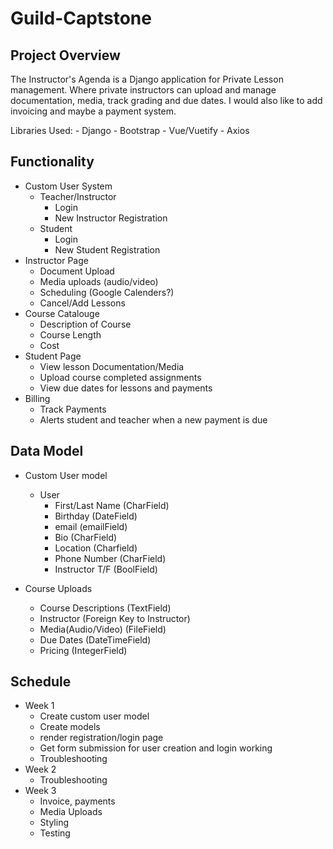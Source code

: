 # Guild-Captstone

## Project Overview
The Instructor's Agenda is a Django application for Private Lesson management. Where private instructors can upload and manage documentation, media, track grading and due dates. I would also like to add invoicing and maybe a payment system.

Libraries Used:
    - Django
    - Bootstrap
    - Vue/Vuetify
    - Axios

## Functionality
- Custom User System
    - Teacher/Instructor
        - Login
        - New Instructor Registration
    - Student
        - Login
        - New Student Registration
- Instructor Page
    - Document Upload
    - Media uploads (audio/video)
    - Scheduling (Google Calenders?)
    - Cancel/Add Lessons
- Course Catalouge
    - Description of Course
    - Course Length
    - Cost
- Student Page
    - View lesson Documentation/Media
    - Upload course completed assignments
    - View due dates for lessons and payments
- Billing
    - Track Payments
    - Alerts student and teacher when a new payment is due
## Data Model
- Custom User model
    - User
        - First/Last Name (CharField)
        - Birthday (DateField)
        - email (emailField)
        - Bio (CharField)
        - Location (Charfield)
        - Phone Number (CharField)
        - Instructor T/F (BoolField)

- Course Uploads
    - Course Descriptions (TextField)
    - Instructor (Foreign Key to Instructor)
    - Media(Audio/Video) (FileField)
    - Due Dates (DateTimeField)
    - Pricing (IntegerField)
## Schedule
- Week 1
    - Create custom user model
    - Create models
    - render registration/login page
    - Get form submission for user creation and login working
    - Troubleshooting
- Week 2
    - Troubleshooting
- Week 3
    - Invoice, payments
    - Media Uploads
    - Styling
    - Testing